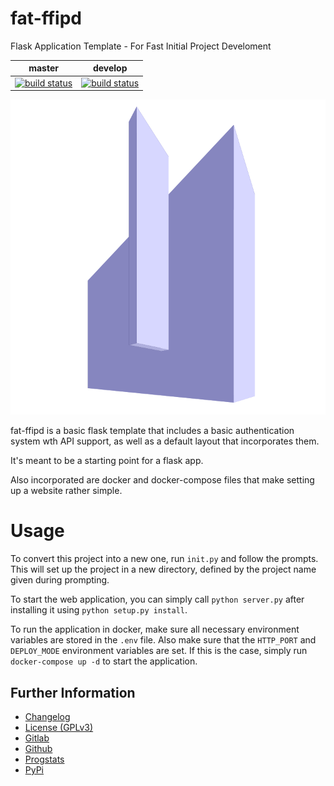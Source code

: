 # fat-ffipd

Flask Application Template - For Fast Initial Project Develoment

|master|develop|
|:----:|:-----:|
|[![build status](https://gitlab.namibsun.net/namibsun/python/fat-ffipd/badges/master/build.svg)](https://gitlab.namibsun.net/namibsun/python/fat-ffipd/commits/master)|[![build status](https://gitlab.namibsun.net/namibsun/python/fat-ffipd/badges/develop/build.svg)](https://gitlab.namibsun.net/namibsun/python/fat-ffipd/commits/develop)|

![Logo](resources/logo-readme.png)

fat-ffipd is a basic flask template that includes a basic authentication system
wth API support, as well as a default layout that incorporates them.

It's meant to be a starting point for a flask app.

Also incorporated are docker and docker-compose files that make setting up a
website rather simple.

# Usage

To convert this project into a new one, run ```init.py``` and follow the
prompts. This will set up the project in a new directory, defined by the
project name given during prompting.

To start the web application, you can simply call ```python server.py``` after
installing it using ```python setup.py install```.

To run the application in docker, make sure all necessary environment
variables are stored in the ```.env``` file. Also make sure that the
```HTTP_PORT``` and ```DEPLOY_MODE``` environment variables are set.
If this is the case, simply run ```docker-compose up -d``` to start the
application.

## Further Information

* [Changelog](CHANGELOG)
* [License (GPLv3)](LICENSE)
* [Gitlab](https://gitlab.namibsun.net/namibsun/python/fat-ffipd)
* [Github](namboy94/fat-ffipd)
* [Progstats](https://progstats.namibsun.net/projects/fat-ffipd)
* [PyPi](https://pypi.org/project/fat-ffipd)
